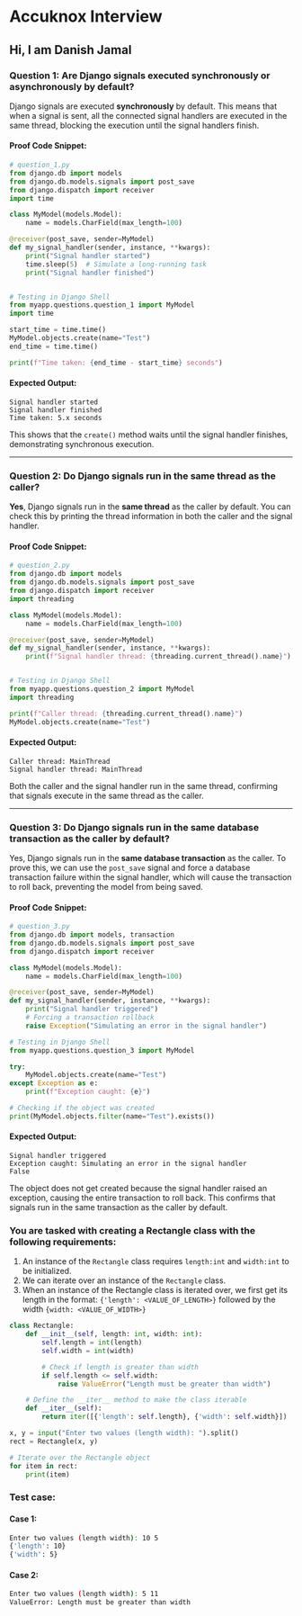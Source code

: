 
# Accuknox Interview

## Hi, I am Danish Jamal

### Question 1: Are Django signals executed synchronously or asynchronously by default?

Django signals are executed **synchronously** by default. This means that when a signal is sent, all the connected signal handlers are executed in the same thread, blocking the execution until the signal handlers finish.

#### Proof Code Snippet:

```python
# question_1.py
from django.db import models
from django.db.models.signals import post_save
from django.dispatch import receiver
import time

class MyModel(models.Model):
    name = models.CharField(max_length=100)

@receiver(post_save, sender=MyModel)
def my_signal_handler(sender, instance, **kwargs):
    print("Signal handler started")
    time.sleep(5)  # Simulate a long-running task
    print("Signal handler finished")


# Testing in Django Shell
from myapp.questions.question_1 import MyModel
import time

start_time = time.time()
MyModel.objects.create(name="Test")
end_time = time.time()

print(f"Time taken: {end_time - start_time} seconds")
```

#### Expected Output:

```
Signal handler started
Signal handler finished
Time taken: 5.x seconds
```

This shows that the `create()` method waits until the signal handler finishes, demonstrating synchronous execution.

---

### Question 2: Do Django signals run in the same thread as the caller?

**Yes**, Django signals run in the **same thread** as the caller by default. You can check this by printing the thread information in both the caller and the signal handler.

#### Proof Code Snippet:

```python
# question_2.py
from django.db import models
from django.db.models.signals import post_save
from django.dispatch import receiver
import threading

class MyModel(models.Model):
    name = models.CharField(max_length=100)

@receiver(post_save, sender=MyModel)
def my_signal_handler(sender, instance, **kwargs):
    print(f"Signal handler thread: {threading.current_thread().name}")


# Testing in Django Shell
from myapp.questions.question_2 import MyModel
import threading

print(f"Caller thread: {threading.current_thread().name}")
MyModel.objects.create(name="Test")
```

#### Expected Output:

```
Caller thread: MainThread
Signal handler thread: MainThread
```

Both the caller and the signal handler run in the same thread, confirming that signals execute in the same thread as the caller.

---

### Question 3: Do Django signals run in the same database transaction as the caller by default?

Yes, Django signals run in the **same database transaction** as the caller. To prove this, we can use the `post_save` signal and force a database transaction failure within the signal handler, which will cause the transaction to roll back, preventing the model from being saved.

#### Proof Code Snippet:

```python
# question_3.py
from django.db import models, transaction
from django.db.models.signals import post_save
from django.dispatch import receiver

class MyModel(models.Model):
    name = models.CharField(max_length=100)

@receiver(post_save, sender=MyModel)
def my_signal_handler(sender, instance, **kwargs):
    print("Signal handler triggered")
    # Forcing a transaction rollback
    raise Exception("Simulating an error in the signal handler")

# Testing in Django Shell
from myapp.questions.question_3 import MyModel

try:
    MyModel.objects.create(name="Test")
except Exception as e:
    print(f"Exception caught: {e}")

# Checking if the object was created
print(MyModel.objects.filter(name="Test").exists())
```

#### Expected Output:

```
Signal handler triggered
Exception caught: Simulating an error in the signal handler
False
```

The object does not get created because the signal handler raised an exception, causing the entire transaction to roll back. This confirms that signals run in the same transaction as the caller by default.


### You are tasked with creating a Rectangle class with the following requirements:

1. An instance of the `Rectangle` class requires `length:int` and `width:int` to be initialized.
2. We can iterate over an instance of the `Rectangle` class.
3. When an instance of the Rectangle class is iterated over, we first get its length in the format: `{'length': <VALUE_OF_LENGTH>}` followed by the width `{width: <VALUE_OF_WIDTH>}`


```python
class Rectangle:
    def __init__(self, length: int, width: int):
        self.length = int(length)
        self.width = int(width)

        # Check if length is greater than width
        if self.length <= self.width:
            raise ValueError("Length must be greater than width")

    # Define the __iter__ method to make the class iterable
    def __iter__(self):
        return iter([{'length': self.length}, {'width': self.width}])

x, y = input("Enter two values (length width): ").split()
rect = Rectangle(x, y)

# Iterate over the Rectangle object
for item in rect:
    print(item)
```

### Test case:

#### Case 1:
```bash
Enter two values (length width): 10 5
{'length': 10}
{'width': 5}
```

#### Case 2:
```bash
Enter two values (length width): 5 11
ValueError: Length must be greater than width
```


